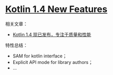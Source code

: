 # [Kotlin 1.4 New Features](https://kotlinlang.org/docs/whatsnew14.html)

相关文章：

- [Kotlin 1.4 现已发布，专注于质量和性能](https://mp.weixin.qq.com/s/ZONqDxcSHKyYFP9bFie1AQ)

特性总结：

- SAM for kotlin interface；
- Explicit API mode for library authors；
- ...
